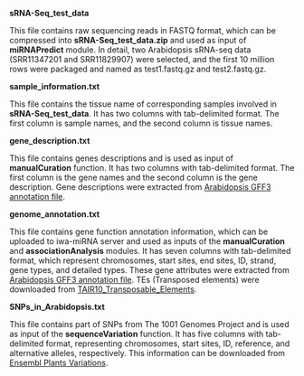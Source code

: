 **sRNA-Seq_test_data**

This file contains raw sequencing reads in FASTQ format, which can be compressed into **sRNA-Seq_test_data.zip** and used as input of **miRNAPredict** module. In detail, two Arabidopsis sRNA-seq data (SRR11347201 and SRR11829907) were selected, and the first 10 million rows were packaged and named as test1.fastq.gz and test2.fastq.gz.

**sample_information.txt**

This file contains the tissue name of corresponding samples involved in **sRNA-Seq_test_data**. It has two columns with tab-delimited format. The first column is sample names, and the second column is tissue names.

**gene_description.txt**

This file contains genes descriptions and is used as input of **manualCuration** function. It has two columns with tab-delimited format. The first column is the gene names and the second column is the gene description. Gene descriptions were extracted from [Arabidopsis GFF3 annotation file](ftp://ftp.ensemblgenomes.org/pub/plants/release-47/gff3/arabidopsis_thaliana/Arabidopsis_thaliana.TAIR10.47.gff3.gz).

**genome_annotation.txt**

This file contains gene function annotation information, which can be uploaded to iwa-miRNA server and used as inputs of the **manualCuration** and **associationAnalysis** modules. It has seven columns with tab-delimited format, which represent chromosomes, start sites, end sites, ID, strand, gene types, and detailed types. These gene attributes were extracted from [Arabidopsis GFF3 annotation file](ftp://ftp.ensemblgenomes.org/pub/plants/release-47/gff3/arabidopsis_thaliana/Arabidopsis_thaliana.TAIR10.47.gff3.gz). TEs (Transposed elements) were downloaded from [TAIR10_Transposable_Elements](https://www.arabidopsis.org/download_files/Genes/TAIR10_genome_release/TAIR10_transposable_elements/TAIR10_Transposable_Elements.txt).

**SNPs_in_Arabidopsis.txt**

This file contains part of SNPs from The 1001 Genomes Project and is used as input of the **sequenceVariation** function. It has five columns with tab-delimited format, representing chromosomes, start sites, ID, reference, and alternative alleles, respectively. This information can be downloaded from [Ensembl Plants Variations](https://plants.ensembl.org/biomart/martview).